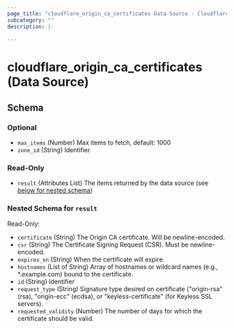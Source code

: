 ```yaml
---
page_title: "cloudflare_origin_ca_certificates Data Source - Cloudflare"
subcategory: ""
description: |-
  
---
```


# cloudflare_origin_ca_certificates (Data Source)




<!-- schema generated by tfplugindocs -->
## Schema

### Optional

- `max_items` (Number) Max items to fetch, default: 1000
- `zone_id` (String) Identifier

### Read-Only

- `result` (Attributes List) The items returned by the data source (see [below for nested schema](#nestedatt--result))

<a id="nestedatt--result"></a>
### Nested Schema for `result`

Read-Only:

- `certificate` (String) The Origin CA certificate. Will be newline-encoded.
- `csr` (String) The Certificate Signing Request (CSR). Must be newline-encoded.
- `expires_on` (String) When the certificate will expire.
- `hostnames` (List of String) Array of hostnames or wildcard names (e.g., *.example.com) bound to the certificate.
- `id` (String) Identifier
- `request_type` (String) Signature type desired on certificate ("origin-rsa" (rsa), "origin-ecc" (ecdsa), or "keyless-certificate" (for Keyless SSL servers).
- `requested_validity` (Number) The number of days for which the certificate should be valid.


